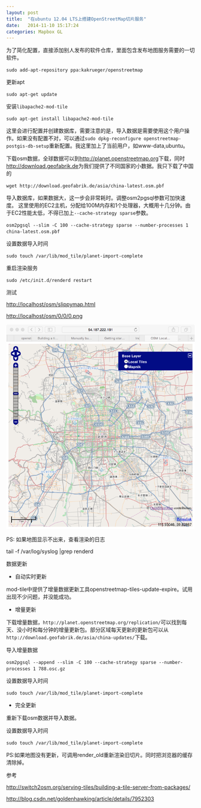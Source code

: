 ```yaml
---
layout: post
title:  "在ubuntu 12.04 LTS上搭建OpenStreetMap切片服务"
date:   2014-11-10 15:17:24
categories: Mapbox GL
---
```


为了简化配置，直接添加别人发布的软件仓库，里面包含发布地图服务需要的一切软件。

`sudo add-apt-repository ppa:kakrueger/openstreetmap`

更新apt

`sudo apt-get update`

安装`libapache2-mod-tile`

`sudo apt-get install libapache2-mod-tile`

这里会进行配置并创建数据库，需要注意的是，导入数据是需要使用这个用户操作。如果没有配置不对，可以通过`sudo dpkg-reconfigure openstreetmap-postgis-db-setup`重新配置。我这里加上了当前用户，如www-data,ubuntu。

下载osm数据，全球数据可以到<http://planet.openstreetmap.org>下载，同时<http://download.geofabrik.de>为我们提供了不同国家的小数据。我只下载了中国的

`wget http://download.geofabrik.de/asia/china-latest.osm.pbf`

导入数据库，如果数据大，这一步会非常耗时。调整osm2pgsql参数可加快速度。
这里使用的EC2主机，分配给100M内存和1个处理器，大概用十几分钟。由于EC2性能太低，不得已加上`--cache-strategy sparse`参数。

`osm2pgsql --slim -C 100 --cache-strategy sparse --number-processes 1 china-latest.osm.pbf`

设置数据导入时间

`sudo touch /var/lib/mod_tile/planet-import-complete`

重启渲染服务

`sudo /etc/init.d/renderd restart`

测试

<http://localhost/osm/slippymap.html>

<http://localhost/osm/0/0/0.png>

![slippymap](/pic/openstreetmap_tile_server.png)

PS: 如果地图显示不出来，查看渲染的日志

tail -f /var/log/syslog |grep renderd

数据更新

* 自动实时更新

mod-tile中提供了增量数据更新工具openstreetmap-tiles-update-expire。试用出现不少问题，并没能成功。

* 增量更新

下载增量数据，`http://planet.openstreetmap.org/replication/`可以找到每天、没小时和每分钟的增量更新包。部分区域每天更新的更新包可以从`http://download.geofabrik.de/asia/china-updates/`下载。

导入增量数据

`osm2pgsql --append --slim -C 100 --cache-strategy sparse --number-processes 1 788.osc.gz`

设置数据导入时间

`sudo touch /var/lib/mod_tile/planet-import-complete`

* 完全更新

重新下载osm数据并导入数据。

设置数据导入时间

`sudo touch /var/lib/mod_tile/planet-import-complete`

PS:如果地图没有更新，可调用render_old重新渲染旧切片。同时把浏览器的缓存清除掉。

参考

<http://switch2osm.org/serving-tiles/building-a-tile-server-from-packages/>

<http://blog.csdn.net/goldenhawking/article/details/7952303>


